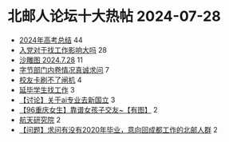 # 北邮人论坛十大热帖 2024-07-28

- [2024年高考总结](https://bbs.byr.cn/article/Picture/3366449) 44
- [入党对于找工作影响大吗](https://bbs.byr.cn/article/Talking/6422958) 28
- [沙雕图 2024.7.28](https://bbs.byr.cn/article/Joke/731771) 11
- [字节部门内卷情况真诚求问](https://bbs.byr.cn/article/WorkLife/1218022) 7
- [校友卡刷不了闸机](https://bbs.byr.cn/article/CampusCard/23365) 4
- [延毕学生找工作](https://bbs.byr.cn/article/Job/2214797) 3
- [【讨论】关于ai专业去新国立](https://bbs.byr.cn/article/GoAbroad/398075) 3
- [【96重庆女生】靠谱女孩子交友~【有图】](https://bbs.byr.cn/article/Friends/2054980) 2
- [航天研究院](https://bbs.byr.cn/article/Shaanxi/122431) 2
- [【问题】求问有没有2020年毕业，意向回成都工作的北邮人群](https://bbs.byr.cn/article/Sichuan/237234) 2


